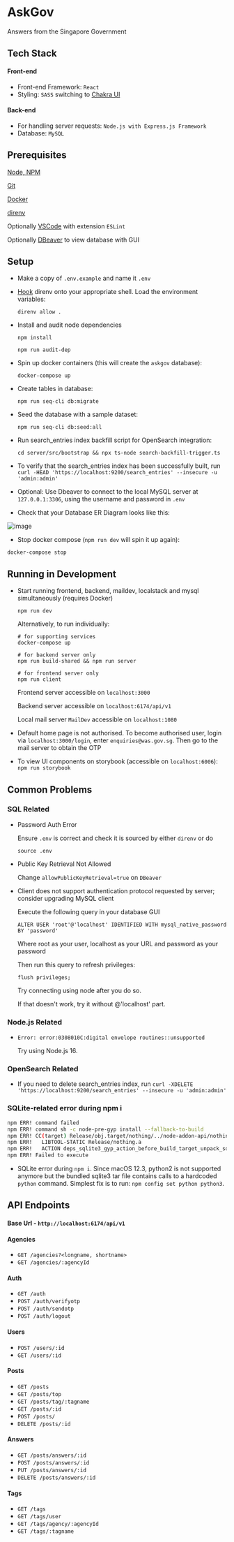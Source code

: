 # AskGov
Answers from the Singapore Government 

## Tech Stack

#### Front-end

- Front-end Framework: `React`
- Styling: `SASS` switching to [Chakra UI](https://chakra-ui.com/)

#### Back-end

- For handling server requests: `Node.js with Express.js Framework`
- Database: `MySQL`
  
## Prerequisites
[Node, NPM](https://docs.npmjs.com/downloading-and-installing-node-js-and-npm)

[Git](https://git-scm.com/download/mac)

[Docker](https://docs.docker.com/desktop/mac/install/)

[direnv](https://formulae.brew.sh/formula/direnv#default)

Optionally [VSCode](https://code.visualstudio.com/) with extension `ESLint`

Optionally [DBeaver](https://dbeaver.io/download/) to view database with GUI

## Setup

* Make a copy of `.env.example` and name it `.env`

* [Hook](https://github.com/direnv/direnv/blob/master/docs/hook.md) direnv onto your appropriate shell. Load the environment variables:

  ```
  direnv allow .
  ```

* Install and audit node dependencies

  ```
  npm install

  npm run audit-dep
  ```

* Spin up docker containers (this will create the `askgov` database):
  
  ```
  docker-compose up
  ```

* Create tables in database:

  ```
  npm run seq-cli db:migrate
  ```
  
* Seed the database with a sample dataset:

  ```
  npm run seq-cli db:seed:all
  ```

* Run search_entries index backfill script for OpenSearch integration:

  ```
  cd server/src/bootstrap && npx ts-node search-backfill-trigger.ts
  ```

* To verify that the search_entries index has been successfully built, run `curl -HEAD 'https://localhost:9200/search_entries' --insecure -u 'admin:admin'`

* Optional: Use Dbeaver to connect to the local MySQL server at `127.0.0.1:3306`, using the username and password in `.env`

* Check that your Database ER Diagram looks like this:
  
![image](https://user-images.githubusercontent.com/56983748/144220333-29ce7c06-09dc-4f0c-85cb-899920bf6518.png)


* Stop docker compose (`npm run dev` will spin it up again):

 ```
 docker-compose stop
 ```

## Running in Development

* Start running frontend, backend, maildev, localstack and mysql simultaneously (requires Docker)

  ```
  npm run dev
  ```

  Alternatively, to run individually:

  ```
  # for supporting services
  docker-compose up

  # for backend server only
  npm run build-shared && npm run server

  # for frontend server only
  npm run client
  ```
  
  Frontend server accessible on `localhost:3000`
  
  Backend server accessible on `localhost:6174/api/v1`
  
  Local mail server `MailDev` accessible on `localhost:1080`

* Default home page is not authorised. To become authorised user, login via `localhost:3000/login`, enter `enquiries@was.gov.sg`. Then go to the mail server to obtain the OTP

* To view UI components on storybook (accessible on `localhost:6006`): `npm run storybook`

## Common Problems

### SQL Related
- Password Auth Error
  
  Ensure `.env` is correct and check it is sourced by either `direnv` or do
  ```
  source .env
  ```
- Public Key Retrieval Not Allowed

  Change `allowPublicKeyRetrieval=true` on `DBeaver`

- Client does not support authentication protocol requested by server; consider upgrading MySQL client

  Execute the following query in your database GUI

  ```
  ALTER USER 'root'@'localhost' IDENTIFIED WITH mysql_native_password BY 'password'
  ```

  Where root as your user, localhost as your URL and password as your password

  Then run this query to refresh privileges:

  ```
  flush privileges;
  ```

  Try connecting using node after you do so.

  If that doesn't work, try it without @'localhost' part.

### Node.js Related

- `Error: error:0308010C:digital envelope routines::unsupported`

  Try using Node.js 16.

### OpenSearch Related

- If you need to delete search_entries index, run `curl -XDELETE 'https://localhost:9200/search_entries' --insecure -u 'admin:admin'`

### SQLite-related error during npm i

```bash
npm ERR! command failed
npm ERR! command sh -c node-pre-gyp install --fallback-to-build
npm ERR! CC(target) Release/obj.target/nothing/../node-addon-api/nothing.o
npm ERR!   LIBTOOL-STATIC Release/nothing.a
npm ERR!   ACTION deps_sqlite3_gyp_action_before_build_target_unpack_sqlite_dep Release/obj/gen/sqlite-autoconf-3340000/sqlite3.c
npm ERR! Failed to execute 
```

- SQLite error during `npm i`. Since macOS 12.3, python2 is not supported anymore but the bundled sqlite3 tar file contains calls to a hardcoded `python` command. Simplest fix is to run: `npm config set python python3`.

## API Endpoints

#### Base Url - `http://localhost:6174/api/v1`

#### Agencies
- `GET /agencies?<longname, shortname>`
- `GET /agencies/:agencyId`

#### Auth
- `GET /auth`
- `POST /auth/verifyotp`
- `POST /auth/sendotp`
- `POST /auth/logout`

#### Users

- `POST /users/:id`
- `GET /users/:id`

#### Posts

- `GET /posts`
- `GET /posts/top`
- `GET /posts/tag/:tagname`
- `GET /posts/:id`
- `POST /posts/`
- `DELETE /posts/:id`

#### Answers

- `GET /posts/answers/:id`
- `POST /posts/answers/:id`
- `PUT /posts/answers/:id`
- `DELETE /posts/answers/:id`

#### Tags

- `GET /tags`
- `GET /tags/user`
- `GET /tags/agency/:agencyId`
- `GET /tags/:tagname`
